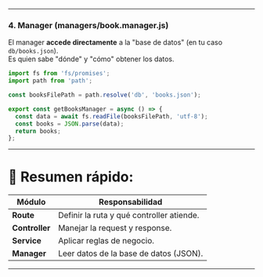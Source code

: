 
---

### 4. **Manager (managers/book.manager.js)**

El manager **accede directamente** a la "base de datos" (en tu caso `db/books.json`).  
Es quien sabe "dónde" y "cómo" obtener los datos.

```javascript
import fs from 'fs/promises';
import path from 'path';

const booksFilePath = path.resolve('db', 'books.json');

export const getBooksManager = async () => {
  const data = await fs.readFile(booksFilePath, 'utf-8');
  const books = JSON.parse(data);
  return books;
};
```

---

# 🎯 Resumen rápido:

| Módulo        | Responsabilidad                           |
|---------------|--------------------------------------------|
| **Route**     | Definir la ruta y qué controller atiende.  |
| **Controller**| Manejar la request y response.             |
| **Service**   | Aplicar reglas de negocio.                 |
| **Manager**   | Leer datos de la base de datos (JSON).      |

---